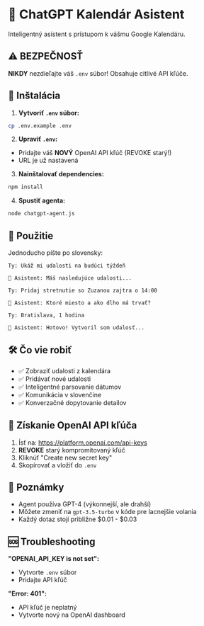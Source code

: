 # 🤖 ChatGPT Kalendár Asistent

Inteligentný asistent s prístupom k vášmu Google Kalendáru.

## ⚠️ BEZPEČNOSŤ

**NIKDY** nezdieľajte váš `.env` súbor! Obsahuje citlivé API kľúče.

## 🚀 Inštalácia

1. **Vytvoriť `.env` súbor:**
```bash
cp .env.example .env
```

2. **Upraviť `.env`:**
- Pridajte váš **NOVÝ** OpenAI API kľúč (REVOKE starý!)
- URL je už nastavená

3. **Nainštalovať dependencies:**
```bash
npm install
```

4. **Spustiť agenta:**
```bash
node chatgpt-agent.js
```

## 💬 Použitie

Jednoducho píšte po slovensky:

```
Ty: Ukáž mi udalosti na budúci týždeň

🤖 Asistent: Máš nasledujúce udalosti...

Ty: Pridaj stretnutie so Zuzanou zajtra o 14:00

🤖 Asistent: Ktoré miesto a ako dlho má trvať?

Ty: Bratislava, 1 hodina

🤖 Asistent: Hotovo! Vytvoril som udalosť...
```

## 🛠️ Čo vie robiť

- ✅ Zobraziť udalosti z kalendára
- ✅ Pridávať nové udalosti
- ✅ Inteligentné parsovanie dátumov
- ✅ Komunikácia v slovenčine
- ✅ Konverzačné dopytovanie detailov

## 🔑 Získanie OpenAI API kľúča

1. Ísť na: https://platform.openai.com/api-keys
2. **REVOKE** starý kompromitovaný kľúč
3. Kliknúť "Create new secret key"
4. Skopírovať a vložiť do `.env`

## 📝 Poznámky

- Agent používa GPT-4 (výkonnejší, ale drahší)
- Môžete zmeniť na `gpt-3.5-turbo` v kóde pre lacnejšie volania
- Každý dotaz stojí približne $0.01 - $0.03

## 🆘 Troubleshooting

**"OPENAI_API_KEY is not set":**
- Vytvorte `.env` súbor
- Pridajte API kľúč

**"Error: 401":**
- API kľúč je neplatný
- Vytvorte nový na OpenAI dashboard

